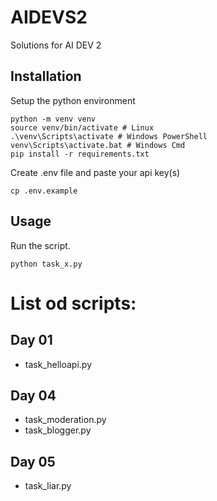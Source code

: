 # AIDEVS2
Solutions for AI DEV 2

## Installation
Setup the python environment
```
python -m venv venv
source venv/bin/activate # Linux
.\venv\Scripts\activate # Windows PowerShell
venv\Scripts\activate.bat # Windows Cmd
pip install -r requirements.txt
```

Create .env file and paste your api key(s)
```
cp .env.example
```

## Usage
Run the script.

```
python task_x.py
```

# List od scripts:
## Day 01
- task_helloapi.py
## Day 04
- task_moderation.py
- task_blogger.py
## Day 05
- task_liar.py